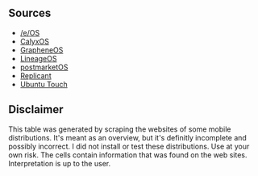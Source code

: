 ## Sources
- [/e/OS](https://doc.e.foundation/devices)
- [CalyxOS](https://calyxos.org/install/)
- [GrapheneOS](https://grapheneos.org/faq)
- [LineageOS](https://wiki.lineageos.org/devices/)
- [postmarketOS](https://wiki.postmarketos.org/wiki/Devices)
- [Replicant](https://replicant.us/supported-devices.php)
- [Ubuntu Touch](https://devices.ubuntu-touch.io/)

## Disclaimer
This table was generated by scraping the websites of some mobile distributions. It's meant as an overview, but it's definitly incomplete and possibly incorrect.
I did not install or test these distributions. Use at your own risk.
The cells contain information that was found on the web sites. Interpretation is up to the user.
